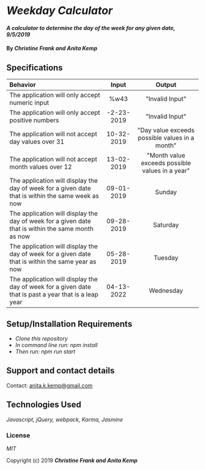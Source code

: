 # _Weekday Calculator_

#### _A calculator to determine the day of the week for any given date, 9/5/2019_

#### By _Christine Frank and Anita Kemp_

## Specifications

|Behavior|Input|Output|
|:-----|:--------:|:---------:|
|The application will only accept numeric input| %w43| "Invalid Input"|
|The application will only accept positive numbers | -2-23-2019 | "Invalid Input"|
|The application will not accept day values over 31| 10-32-2019| "Day value exceeds possible values in a month"|
|The application will not accept month values over 12 | 13-02-2019 | "Month value exceeds possible values in a year"|
|The application will display the day of week for a given date that is within the  same  week as now|09-01-2019|Sunday|
|The application will display the day of week for a given date that is within the  same  month as now|09-28-2019|Saturday|
|The application will display the day of week for a given date that is within the  same  year as now|05-28-2019|Tuesday|
|The application will display the day of week for a given date that is past a year that is a leap year |04-13-2022|Wednesday|

## Setup/Installation Requirements

* _Clone this repository_
* _In command line run: npm install_
* _Then run: npm run start_


## Support and contact details

Contact: anita.k.kemp@gmail.com

## Technologies Used

_Javascript, jQuery, webpack, Karma, Jasmine_

### License

*MIT*

Copyright (c) 2019 **_Christine Frank and Anita Kemp_**
